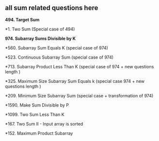 ## all sum related questions here

**494. Target Sum**

*1. Two Sum (Special case of 494)

**974. Subarray Sums Divisible by K**

*560. Subarray Sum Equals K (special case of 974)

*523. Continuous Subarray Sum (special case of 974)

*713. Subarray Product Less Than K (special case of 974 + new questions length )

*325. Maximum Size Subarray Sum Equals k (special case 974 + new questions length )

*209. Minimum Size Subarray Sum (special case + transformation of 974)

*1590. Make Sum Divisible by P

*1099. Two Sum Less Than K

*167. Two Sum II - Input array is sorted


*152. Maximum Product Subarray




